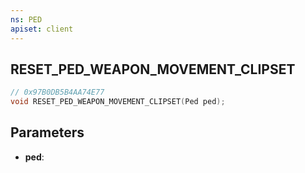 ```yaml
---
ns: PED
apiset: client
---
```

## RESET_PED_WEAPON_MOVEMENT_CLIPSET

```c
// 0x97B0DB5B4AA74E77
void RESET_PED_WEAPON_MOVEMENT_CLIPSET(Ped ped);
```


## Parameters
* **ped**:



